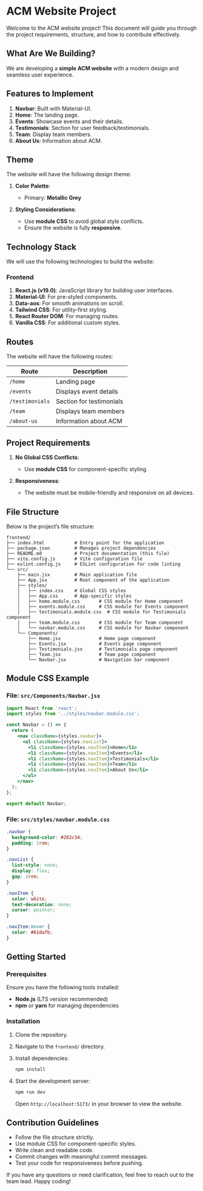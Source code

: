 # ACM Website Project

Welcome to the ACM website project! This document will guide you through the project requirements, structure, and how to contribute effectively.

## What Are We Building?

We are developing a **simple ACM website** with a modern design and seamless user experience.

## Features to Implement

1. **Navbar**: Built with Material-UI.
2. **Home**: The landing page.
3. **Events**: Showcase events and their details.
4. **Testimonials**: Section for user feedback/testimonials.
5. **Team**: Display team members.
6. **About Us**: Information about ACM.

## Theme

The website will have the following design theme:

1. **Color Palette**:
   - Primary: **Metallic Grey**

2. **Styling Considerations**:
   - Use **module CSS** to avoid global style conflicts.
   - Ensure the website is fully **responsive**.

## Technology Stack

We will use the following technologies to build the website:

### Frontend
1. **React.js (v19.0)**: JavaScript library for building user interfaces.
2. **Material-UI**: For pre-styled components.
3. **Data-aos**: For smooth animations on scroll.
4. **Tailwind CSS**: For utility-first styling.
5. **React Router DOM**: For managing routes.
6. **Vanilla CSS**: For additional custom styles.

## Routes

The website will have the following routes:

| Route          | Description                   |
|----------------|-------------------------------|
| `/home`        | Landing page                  |
| `/events`      | Displays event details        |
| `/testimonials`| Section for testimonials      |
| `/team`        | Displays team members         |
| `/about-us`    | Information about ACM         |

## Project Requirements

1. **No Global CSS Conflicts**:
   - Use **module CSS** for component-specific styling.
   
2. **Responsiveness**:
   - The website must be mobile-friendly and responsive on all devices.

## File Structure

Below is the project’s file structure:

```
frontend/
├── index.html           # Entry point for the application
├── package.json         # Manages project dependencies
├── README.md            # Project documentation (this file)
├── vite.config.js       # Vite configuration file
├── eslint.config.js     # ESLint configuration for code linting
└── src/
    ├── main.jsx         # Main application file
    ├── App.jsx          # Root component of the application
    ├── styles/
    │   ├── index.css    # Global CSS styles
    │   ├── App.css      # App-specific styles
    │   ├── home.module.css       # CSS module for Home component
    │   ├── events.module.css     # CSS module for Events component
    │   ├── testimonials.module.css  # CSS module for Testimonials component
    │   ├── team.module.css       # CSS module for Team component
    │   └── navbar.module.css     # CSS module for Navbar component
    └── Components/
        ├── Home.jsx              # Home page component
        ├── Events.jsx            # Events page component
        ├── Testimonials.jsx      # Testimonials page component
        ├── Team.jsx              # Team page component
        └── Navbar.jsx            # Navigation bar component
```

## Module CSS Example

### File: `src/Components/Navbar.jsx`

```jsx
import React from 'react';
import styles from '../styles/navbar.module.css';

const Navbar = () => {
  return (
    <nav className={styles.navbar}>
      <ul className={styles.navList}>
        <li className={styles.navItem}>Home</li>
        <li className={styles.navItem}>Events</li>
        <li className={styles.navItem}>Testimonials</li>
        <li className={styles.navItem}>Team</li>
        <li className={styles.navItem}>About Us</li>
      </ul>
    </nav>
  );
};

export default Navbar;
```

### File: `src/styles/navbar.module.css`

```css
.navbar {
  background-color: #282c34;
  padding: 1rem;
}

.navList {
  list-style: none;
  display: flex;
  gap: 1rem;
}

.navItem {
  color: white;
  text-decoration: none;
  cursor: pointer;
}

.navItem:hover {
  color: #61dafb;
}
```

## Getting Started

### Prerequisites

Ensure you have the following tools installed:

- **Node.js** (LTS version recommended)
- **npm** or **yarn** for managing dependencies

### Installation

1. Clone the repository.
2. Navigate to the `frontend/` directory.
3. Install dependencies:

   ```bash
   npm install
   ```

4. Start the development server:

   ```bash
   npm run dev
   ```

   Open `http://localhost:5173/` in your browser to view the website.

## Contribution Guidelines

- Follow the file structure strictly.
- Use module CSS for component-specific styles.
- Write clean and readable code.
- Commit changes with meaningful commit messages.
- Test your code for responsiveness before pushing.

If you have any questions or need clarification, feel free to reach out to the team lead. Happy coding!